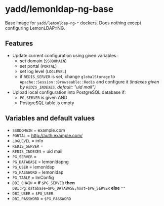 # yadd/lemonldap-ng-base

Base image for `yadd/lemonldap-ng-*` dockers. Does nothing except configuring LemonLDAP::NG.

## Features

* Update current configuration using given variables :
  * set domain (`SSODOMAIN`)
  * set portal (`PORTAL`)
  * set log level (`LOGLEVEL`)
  * if `REDIS_SERVER` is set, change `globalStorage` to `Apache::Session::Browseable::Redis` and configure it _(indexes given by `REDIS_INDEXES`, default: "uid mail")_
* Upload local configuration into PostgreSQL database if:
  * `PG_SERVER` is given AND
  * PostgreSQL table is empty

## Variables and default values

* `SSODOMAIN` = example.com
* `PORTAL` = http://auth.example.com/
* `LOGLEVEL` = info
* `REDIS_SERVER` =
* `REDIS_INDEXES` = uid mail
* `PG_SERVER` =
* `PG_DATABASE` = lemonldapng
* `PG_USER` = lemonldap
* `PG_PASSWORD` = lemonldap
* `PG_TABLE` = lmConfig
* `DBI_CHAIN` = **if** `$PG_SERVER` **then** `DBI:Pg:database=$PG_DATABASE;host=$PG_SERVER` **else** `""`
* `DBI_USER` = `$PG_USER`
* `DBI_PASSWORD` = `$PG_PASSWORD`
